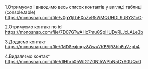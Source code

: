 1.Отримуємо і виводимо весь список контактів у вигляді таблиці (console.table)
https://monosnap.com/file/v0gYljLbFXoZvR5WMQUHDL9UBY81cO;

2.Отримуємо контакт по id
https://monosnap.com/file/7D07GTwAHc7muQSpHUDyRLJcLALe3b

3.Додаємо контакт
https://monosnap.com/file/fMD5eajmgz8OwuVKEBjR3hhBqVzpb4

4.Видаляємо контакт
https://monosnap.com/file/dlHhrb05WIG1Z0N15WPbN5CYS0UQc0
